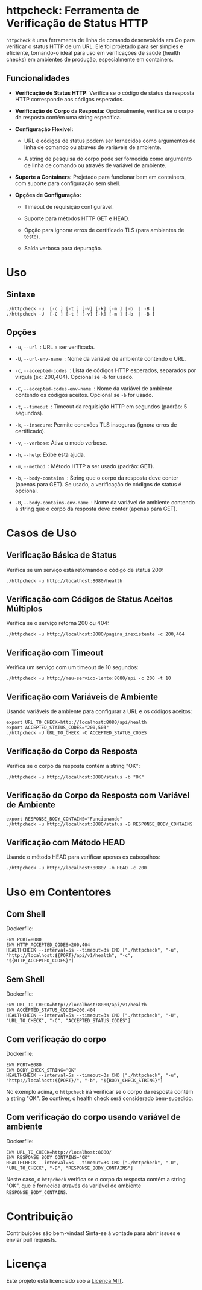 httpcheck: Ferramenta de Verificação de Status HTTP
=================================================

`httpcheck` é uma ferramenta de linha de comando desenvolvida em Go para verificar o status HTTP de um URL. Ele foi projetado para ser simples e eficiente, tornando-o ideal para uso em verificações de saúde (health checks) em ambientes de produção, especialmente em containers.

Funcionalidades
--------------

* **Verificação de Status HTTP:** Verifica se o código de status da resposta HTTP corresponde aos códigos esperados.

* **Verificação do Corpo da Resposta:** Opcionalmente, verifica se o corpo da resposta contém uma string específica.

* **Configuração Flexível:**

    * URL e códigos de status podem ser fornecidos como argumentos de linha de comando ou através de variáveis de ambiente.

    * A string de pesquisa do corpo pode ser fornecida como argumento de linha de comando ou através de variável de ambiente.

* **Suporte a Containers:** Projetado para funcionar bem em containers, com suporte para configuração sem shell.

* **Opções de Configuração:**

    * Timeout de requisição configurável.

    * Suporte para métodos HTTP GET e HEAD.

    * Opção para ignorar erros de certificado TLS (para ambientes de teste).

    * Saída verbosa para depuração.

Uso
===

Sintaxe
------

```
./httpcheck -u  [-c ] [-t ] [-v] [-k] [-m ] [-b  | -B ]
./httpcheck -U  [-C ] [-t ] [-v] [-k] [-m ] [-b  | -B ]
```

Opções
------

* `-u`, `--url `: URL a ser verificada.

* `-U`, `--url-env-name `: Nome da variável de ambiente contendo o URL.

* `-c`, `--accepted-codes `: Lista de códigos HTTP esperados, separados por vírgula (ex: 200,404). Opcional se `-b` for usado.

* `-C`, `--accepted-codes-env-name `: Nome da variável de ambiente contendo os códigos aceitos. Opcional se `-b` for usado.

* `-t`, `--timeout `: Timeout da requisição HTTP em segundos (padrão: 5 segundos).

* `-k`, `--insecure`: Permite conexões TLS inseguras (ignora erros de certificado).

* `-v`, `--verbose`: Ativa o modo verbose.

* `-h`, `--help`: Exibe esta ajuda.

* `-m`, `--method `: Método HTTP a ser usado (padrão: GET).

* `-b`, `--body-contains `: String que o corpo da resposta deve conter (apenas para GET). Se usado, a verificação de códigos de status é opcional.

* `-B`, `--body-contains-env-name `: Nome da variável de ambiente contendo a string que o corpo da resposta deve conter (apenas para GET).

Casos de Uso
===========

Verificação Básica de Status
---------------------------

Verifica se um serviço está retornando o código de status 200:

```
./httpcheck -u http://localhost:8080/health
```

Verificação com Códigos de Status Aceitos Múltiplos
-------------------------------------------------

Verifica se o serviço retorna 200 ou 404:

```
./httpcheck -u http://localhost:8080/pagina_inexistente -c 200,404
```

Verificação com Timeout
----------------------

Verifica um serviço com um timeout de 10 segundos:

```
./httpcheck -u http://meu-servico-lento:8080/api -c 200 -t 10
```

Verificação com Variáveis de Ambiente
------------------------------------

Usando variáveis de ambiente para configurar a URL e os códigos aceitos:

```
export URL_TO_CHECK=http://localhost:8080/api/health
export ACCEPTED_STATUS_CODES="200,503"
./httpcheck -U URL_TO_CHECK -C ACCEPTED_STATUS_CODES
```

Verificação do Corpo da Resposta
-------------------------------

Verifica se o corpo da resposta contém a string "OK":

```
./httpcheck -u http://localhost:8080/status -b "OK"
```

Verificação do Corpo da Resposta com Variável de Ambiente
--------------------------------------------------------

```
export RESPONSE_BODY_CONTAINS="Funcionando"
./httpcheck -u http://localhost:8080/status -B RESPONSE_BODY_CONTAINS
```

Verificação com Método HEAD
--------------------------

Usando o método HEAD para verificar apenas os cabeçalhos:

```
./httpcheck -u http://localhost:8080/ -m HEAD -c 200
```

Uso em Contentores
=================

Com Shell
---------

Dockerfile:

```
ENV PORT=8080
ENV HTTP_ACCEPTED_CODES=200,404
HEALTHCHECK --interval=5s --timeout=3s CMD ["./httpcheck", "-u", "http://localhost:${PORT}/api/v1/health", "-c", "${HTTP_ACCEPTED_CODES}"]
```

Sem Shell
---------

Dockerfile:

```
ENV URL_TO_CHECK=http://localhost:8080/api/v1/health
ENV ACCEPTED_STATUS_CODES=200,404
HEALTHCHECK --interval=5s --timeout=3s CMD ["./httpcheck", "-U", "URL_TO_CHECK", "-C", "ACCEPTED_STATUS_CODES"]
```

Com verificação do corpo
-----------------------

Dockerfile:

```
ENV PORT=8080
ENV BODY_CHECK_STRING="OK"
HEALTHCHECK --interval=5s --timeout=3s CMD ["./httpcheck", "-u", "http://localhost:${PORT}/", "-b", "${BODY_CHECK_STRING}"]
```

No exemplo acima, o `httpcheck` irá verificar se o corpo da resposta contém a string "OK". Se contiver, o health check será considerado bem-sucedido.

Com verificação do corpo usando variável de ambiente
--------------------------------------------------

Dockerfile:

```
ENV URL_TO_CHECK=http://localhost:8080/
ENV RESPONSE_BODY_CONTAINS="OK"
HEALTHCHECK --interval=5s --timeout=3s CMD ["./httpcheck", "-U", "URL_TO_CHECK", "-B", "RESPONSE_BODY_CONTAINS"]
```

Neste caso, o `httpcheck` verifica se o corpo da resposta contém a string "OK", que é fornecida através da variável de ambiente `RESPONSE_BODY_CONTAINS`.

Contribuição
============

Contribuições são bem-vindas! Sinta-se à vontade para abrir issues e enviar pull requests.

Licença
=======

Este projeto está licenciado sob a [Licença MIT](https://opensource.org/licenses/MIT).
